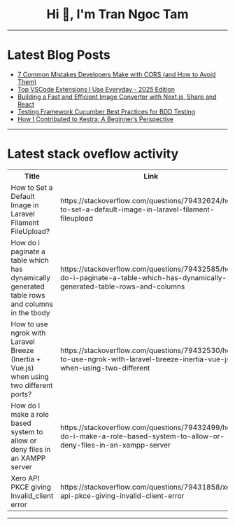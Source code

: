 <h1 align="center">Hi 👋, I'm Tran Ngoc Tam</h1>

---

# Latest Blog Posts 
<!-- BLOG-POST-LIST:START -->
- [7 Common Mistakes Developers Make with CORS &lpar;and How to Avoid Them&rpar;](https://dev.to/reynaldichernando/7-common-mistakes-developers-make-with-cors-and-how-to-avoid-them-57pe)
- [Top VSCode Extensions I Use Everyday - 2025 Edition](https://dev.to/bascodes/top-vscode-extensions-i-use-everyday-2025-edition-1lai)
- [Building a Fast and Efficient Image Converter with Next.js, Sharp and React](https://dev.to/flnzba/building-a-fast-and-efficient-image-converter-with-nextjs-sharp-and-react-2m1l)
- [Testing Framework Cucumber Best Practices for BDD Testing](https://dev.to/maria_bueno/testing-framework-cucumber-best-practices-for-bdd-testing-4d82)
- [How I Contributed to Kestra: A Beginner’s Perspective](https://dev.to/pravesh_sudha_3c2b0c2b5e0/how-i-contributed-to-kestra-a-beginners-perspective-4leo)
<!-- BLOG-POST-LIST:END -->

---

# Latest stack oveflow activity
<table>
  <tr><th>Title</th><th>Link</th></tr>
  <!-- STACKOVERFLOW:START --><tr><td>How to Set a Default Image in Laravel Filament FileUpload?</td><td>https://stackoverflow.com/questions/79432624/how-to-set-a-default-image-in-laravel-filament-fileupload</td></tr><tr><td>How do i paginate a table which has dynamically generated table rows and columns in the tbody</td><td>https://stackoverflow.com/questions/79432585/how-do-i-paginate-a-table-which-has-dynamically-generated-table-rows-and-columns</td></tr><tr><td>How to use ngrok with Laravel Breeze &lpar;Inertia + Vue.js&rpar; when using two different ports?</td><td>https://stackoverflow.com/questions/79432530/how-to-use-ngrok-with-laravel-breeze-inertia-vue-js-when-using-two-different</td></tr><tr><td>How do I make a role based system to allow or deny files in an XAMPP server</td><td>https://stackoverflow.com/questions/79432499/how-do-i-make-a-role-based-system-to-allow-or-deny-files-in-an-xampp-server</td></tr><tr><td>Xero API PKCE giving Invalid_client error</td><td>https://stackoverflow.com/questions/79431858/xero-api-pkce-giving-invalid-client-error</td></tr><!-- STACKOVERFLOW:END -->
</table>

---


